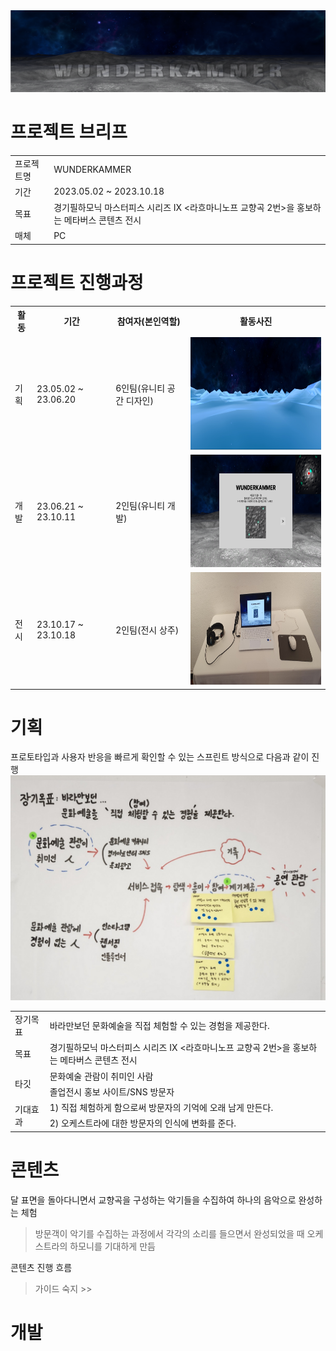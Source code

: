 <img src ="https://github.com/jsnail1209/wunderkammer/blob/main/1(%EB%8C%80%ED%91%9C).png">

# 프로젝트 브리프
<table>
  <tr>
    <td>프로젝트명</td>
    <td>WUNDERKAMMER</td>
  </tr>
  <tr>
    <td>기간</td>
    <td>2023.05.02 ~ 2023.10.18</td>
  </tr>
  <tr>
    <td>목표</td>
    <td>경기필하모닉 마스터피스 시리즈 IX <라흐마니노프 교향곡 2번>을 홍보하는 메타버스 콘텐츠 전시</td>
  </tr>
  <tr>  
    <td>매체</td>
    <td>PC</td>
  </tr>
</table>

# 프로젝트 진행과정
<table>
  <tr>
    <th>활동</td>
    <th>기간</th>
    <th>참여자(본인역할)</th>
    <th>활동사진</th>
  
  </tr>
  <tr>
    <td>기획</td>
    <td>23.05.02 ~ 23.06.20</td>
    <td>6인팀(유니티 공간 디자인)</td>
    <td><img src ="유니티공간디자인.jpg" width="320" height="180"></td>
  </tr>

  <tr>
    <td>개발</td>
    <td>23.06.21 ~ 23.10.11</td>
    <td>2인팀(유니티 개발)</td>
    <td><img src ="wunderkammer.png" width="320" height="180"></td>
  </tr>

  <tr>
    <td>전시</td>
    <td>23.10.17 ~ 23.10.18</td>
    <td>2인팀(전시 상주)</td>
    <td><img src ="전시사진.jpg" width="320" height="180"></td>
  </tr>
</table>

# 기획
프로토타입과 사용자 반응을 빠르게 확인할 수 있는 스프린트 방식으로 다음과 같이 진행
<img src = "스프린트.png" width="640" height="360">

<table>
  <tr>
    <td>장기목표</td>
    <td>바라만보던 문화예술을 직접 체험할 수 있는 경험을 제공한다.</td>
  </tr>
  <tr>  
    <td>목표</td>
    <td>경기필하모닉 마스터피스 시리즈 IX <라흐마니노프 교향곡 2번>을 홍보하는 메타버스 콘텐츠 전시</td>
  </tr>
  <tr>  
    <td rowspan="2">타깃</td>
    <td>문화예술 관람이 취미인 사람</td>
  </tr>
  <tr>  
    <td>졸업전시 홍보 사이트/SNS 방문자</td>
  </tr>
  <tr>  
    <td rowspan="2">기대효과</td>
    <td>1) 직접 체험하게 함으로써 방문자의 기억에 오래 남게 만든다.</td>
  </tr>
  <tr>  
    <td>2) 오케스트라에 대한 방문자의 인식에 변화를 준다.</td>
  </tr>
</table>

# 콘텐츠
달 표면을 돌아다니면서 교향곡을 구성하는 악기들을 수집하여 하나의 음악으로 완성하는 체험
> 방문객이 악기를 수집하는 과정에서 각각의 소리를 들으면서 완성되었을 때 오케스트라의 하모니를 기대하게 만듬

콘텐츠 진행 흐름
> 가이드 숙지 >> 


# 개발
